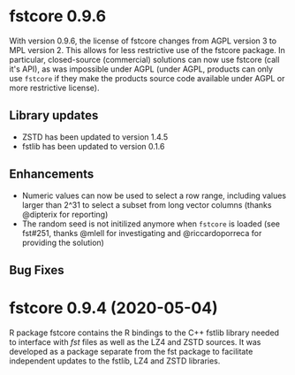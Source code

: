 
# fstcore 0.9.6

With version 0.9.6, the license of fstcore changes from AGPL version 3 to MPL version 2. This allows for less
restrictive use of the fstcore package. In particular, closed-source (commercial) solutions can now use fstcore
(call it's API), as was impossible under AGPL (under AGPL, products can only use `fstcore` if they make the products
source code available under AGPL or more restrictive license).

## Library updates

* ZSTD has been updated to version 1.4.5
* fstlib has been updated to version 0.1.6

## Enhancements

* Numeric values can now be used to select a row range, including values larger than 2^31 to select a subset from
long vector columns (thanks @dipterix for reporting)
* The random seed is not initilized anymore when `fstcore` is loaded (see fst#251, thanks @mlell for investigating and @riccardoporreca for providing the solution)

## Bug Fixes


# fstcore 0.9.4 (2020-05-04)

R package fstcore contains the R bindings to the C++ fstlib library needed to interface with _fst_ files as well as
the LZ4 and ZSTD sources. It was developed as a package separate from the fst package to facilitate independent
updates to the fstlib, LZ4 and ZSTD libraries.
